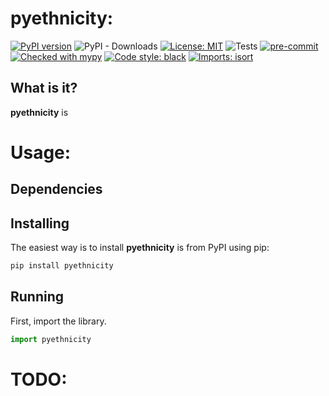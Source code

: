 # pyethnicity:
[![PyPI version](https://badge.fury.io/py/pyethnicity.svg)](https://badge.fury.io/py/pyethnicity)
![PyPI - Downloads](https://img.shields.io/pypi/dm/pyethnicity)
[![License: MIT](https://img.shields.io/badge/License-MIT-yellow.svg)](https://opensource.org/licenses/MIT)
![Tests](https://github.com/CangyuanLi/pyethnicity/actions/workflows/tests.yml/badge.svg)
[![pre-commit](https://img.shields.io/badge/pre--commit-enabled-brightgreen?logo=pre-commit&logoColor=white)](https://github.com/pre-commit/pre-commit)
[![Checked with mypy](http://www.mypy-lang.org/static/mypy_badge.svg)](http://mypy-lang.org/)
[![Code style: black](https://img.shields.io/badge/code%20style-black-000000.svg)](https://github.com/psf/black)
[![Imports: isort](https://img.shields.io/badge/%20imports-isort-%231674b1?style=flat&labelColor=ef8336)](https://pycqa.github.io/isort/)

## What is it?

**pyethnicity** is

# Usage:

## Dependencies

## Installing

The easiest way is to install **pyethnicity** is from PyPI using pip:

```sh
pip install pyethnicity
```

## Running

First, import the library.

```python
import pyethnicity
```

# TODO:

